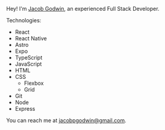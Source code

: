 Hey! I'm [Jacob Godwin](https://www.jacobgodwin.dev/), an experienced Full Stack Developer.

Technologies:

- React
- React Native
- Astro
- Expo
- TypeScript
- JavaScript
- HTML
- CSS
  - Flexbox
  - Grid
- Git
- Node
- Express

You can reach me at jacobpgodwin@gmail.com.
